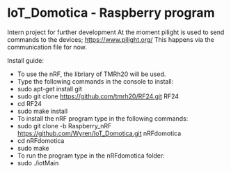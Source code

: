# IoT_Domotica - Raspberry program

Intern project for further development
At the moment pilight is used to send commands to the devices; https://www.pilight.org/
This happens via the communication file for now.

Install guide:
* To use the nRF, the libriary of TMRh20 will be used.
* Type the following commands in the console to install:
 * sudo apt-get install git
 * sudo git clone https://github.com/tmrh20/RF24.git RF24
 * cd RF24
 * sudo make install
* To install the nRF program type in the following commands:
 * sudo git clone -b Raspberry_nRF https://github.com/Wyren/IoT_Domotica.git nRFdomotica
 * cd nRFdomotica
 * sudo make
* To run the program type in the nRFdomotica folder:
 * sudo ./iotMain
